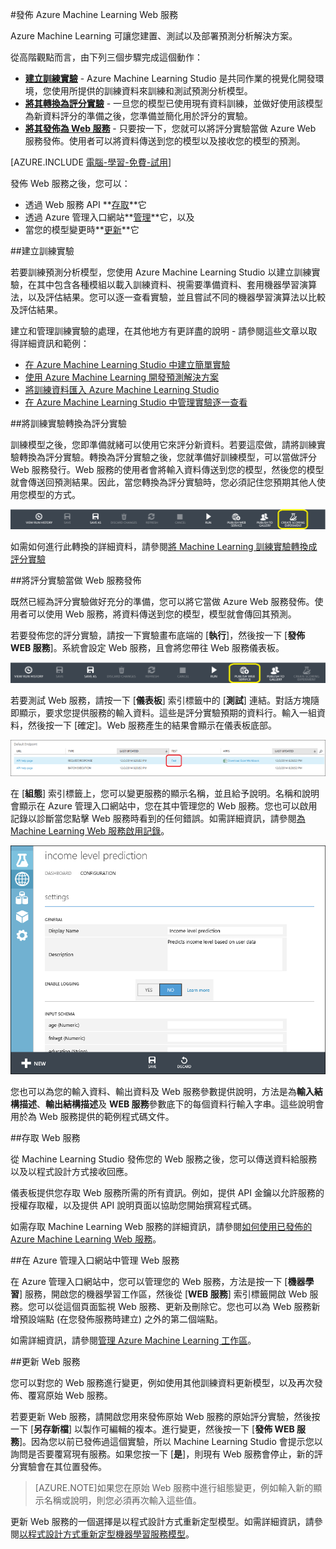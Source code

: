 <properties 
	pageTitle="發佈 Machine Learning Web 服務 | Microsoft Azure" 
	description="如何將訓練實驗轉換為評分實驗，準備它以進行發佈，然後當做 Azure Machine Learning Web 服務發佈。" 
	services="machine-learning" 
	documentationCenter="" 
	authors="garyericson" 
	manager="paulettm" 
	editor="cgronlun"/>

<tags 
	ms.service="machine-learning" 
	ms.workload="data-services" 
	ms.tgt_pltfrm="na" 
	ms.devlang="na" 
	ms.topic="article" 
	ms.date="05/27/2015" 
	ms.author="garye"/>

#發佈 Azure Machine Learning Web 服務

Azure Machine Learning 可讓您建置、測試以及部署預測分析解決方案。

從高階觀點而言，由下列三個步驟完成這個動作：

- **[建立訓練實驗]** - Azure Machine Learning Studio 是共同作業的視覺化開發環境，您使用所提供的訓練資料來訓練和測試預測分析模型。
- **[將其轉換為評分實驗]** - 一旦您的模型已使用現有資料訓練，並做好使用該模型為新資料評分的準備之後，您準備並簡化用於評分的實驗。
- **[將其發佈為 Web 服務]** - 只要按一下，您就可以將評分實驗當做 Azure Web 服務發佈。使用者可以將資料傳送到您的模型以及接收您的模型的預測。

[AZURE.INCLUDE [電腦-學習-免費-試用](../../includes/machine-learning-free-trial.md)]

發佈 Web 服務之後，您可以：

- 透過 Web 服務 API **[存取]**它
- 透過 Azure 管理入口網站**[管理]**它，以及
- 當您的模型變更時**[更新]**它

[建立訓練實驗]: #create-a-training-experiment
[將其轉換為評分實驗]: #convert-the-training-experiment-to-a-scoring-experiment
[將其發佈為 Web 服務]: #publish-the-scoring-experiment-as-a-web-service
[存取]: #access-the-web-service
[管理]: #manage-the-web-service-in-the-azure-management-portal
[更新]: #update-the-web-service


##建立訓練實驗

若要訓練預測分析模型，您使用 Azure Machine Learning Studio 以建立訓練實驗，在其中包含各種模組以載入訓練資料、視需要準備資料、套用機器學習演算法，以及評估結果。您可以逐一查看實驗，並且嘗試不同的機器學習演算法以比較及評估結果。

建立和管理訓練實驗的處理，在其他地方有更詳盡的說明 - 請參閱這些文章以取得詳細資訊和範例：

- [在 Azure Machine Learning Studio 中建立簡單實驗](machine-learning-create-experiment.md)
- [使用 Azure Machine Learning 開發預測解決方案](machine-learning-walkthrough-develop-predictive-solution.md)
- [將訓練資料匯入 Azure Machine Learning Studio](machine-learning-import-data.md)
- [在 Azure Machine Learning Studio 中管理實驗逐一查看](machine-learning-manage-experiment-iterations.md)

##將訓練實驗轉換為評分實驗

訓練模型之後，您即準備就緒可以使用它來評分新資料。若要這麼做，請將訓練實驗轉換為評分實驗。轉換為評分實驗之後，您就準備好訓練模型，可以當做評分 Web 服務發行。Web 服務的使用者會將輸入資料傳送到您的模型，然後您的模型就會傳送回預測結果。因此，當您轉換為評分實驗時，您必須記住您預期其他人使用您模型的方式。

![轉換為評分實驗](./media/machine-learning-publish-a-machine-learning-web-service/figure-1.png)

如需如何進行此轉換的詳細資料，請參閱[將 Machine Learning 訓練實驗轉換成評分實驗](machine-learning-convert-training-experiment-to-scoring-experiment.md)


##將評分實驗當做 Web 服務發佈

既然已經為評分實驗做好充分的準備，您可以將它當做 Azure Web 服務發佈。使用者可以使用 Web 服務，將資料傳送到您的模型，模型就會傳回其預測。

若要發佈您的評分實驗，請按一下實驗畫布底端的 [**執行**]，然後按一下 [**發佈 WEB 服務**]。系統會設定 Web 服務，且會將您帶往 Web 服務儀表板。

![發佈 Web 服務](./media/machine-learning-publish-a-machine-learning-web-service/figure-2.png)

若要測試 Web 服務，請按一下 [**儀表板**] 索引標籤中的 [**測試**] 連結。對話方塊隨即顯示，要求您提供服務的輸入資料。這些是評分實驗預期的資料行。輸入一組資料，然後按一下 [確定]。Web 服務產生的結果會顯示在儀表板底部。

![測試 Web 服務](./media/machine-learning-publish-a-machine-learning-web-service/figure-3.png)

在 [**組態**] 索引標籤上，您可以變更服務的顯示名稱，並且給予說明。名稱和說明會顯示在 Azure 管理入口網站中，您在其中管理您的 Web 服務。您也可以啟用記錄以診斷當您點擊 Web 服務時看到的任何錯誤。如需詳細資訊，請參閱[為 Machine Learning Web 服務啟用記錄](machine-learning-web-services-logging.md)。

![設定 Web 服務](./media/machine-learning-publish-a-machine-learning-web-service/figure-4.png)

您也可以為您的輸入資料、輸出資料及 Web 服務參數提供說明，方法是為**輸入結構描述**、**輸出結構描述**及 **WEB 服務**參數底下的每個資料行輸入字串。這些說明會用於為 Web 服務提供的範例程式碼文件。

##存取 Web 服務

從 Machine Learning Studio 發佈您的 Web 服務之後，您可以傳送資料給服務以及以程式設計方式接收回應。

儀表板提供您存取 Web 服務所需的所有資訊。例如，提供 API 金鑰以允許服務的授權存取權，以及提供 API 說明頁面以協助您開始撰寫程式碼。

如需存取 Machine Learning Web 服務的詳細資訊，請參閱[如何使用已發佈的 Azure Machine Learning Web 服務](machine-learning-consume-web-services.md)。


##在 Azure 管理入口網站中管理 Web 服務

在 Azure 管理入口網站中，您可以管理您的 Web 服務，方法是按一下 [**機器學習**] 服務，開啟您的機器學習工作區，然後從 [**WEB 服務**] 索引標籤開啟 Web 服務。您可以從這個頁面監視 Web 服務、更新及刪除它。您也可以為 Web 服務新增預設端點 (在您發佈服務時建立) 之外的第二個端點。

如需詳細資訊，請參閱[管理 Azure Machine Learning 工作區](machine-learning-manage-workspace.md)。
<!-- When this article gets published, fix the link and uncomment
For more information on how to manage Azure Machine Learning web service endpoints using the REST API, see **Azure machine learning web service endpoints**. 
-->


##更新 Web 服務

您可以對您的 Web 服務進行變更，例如使用其他訓練資料更新模型，以及再次發佈、覆寫原始 Web 服務。

若要更新 Web 服務，請開啟您用來發佈原始 Web 服務的原始評分實驗，然後按一下 [**另存新檔**] 以製作可編輯的複本。進行變更，然後按一下 [**發佈 WEB 服務**]。因為您以前已發佈過這個實驗，所以 Machine Learning Studio 會提示您以詢問是否要覆寫現有服務。如果您按一下 [**是**]，則現有 Web 服務會停止，新的評分實驗會在其位置發佈。

> [AZURE.NOTE]如果您在原始 Web 服務中進行組態變更，例如輸入新的顯示名稱或說明，則您必須再次輸入這些值。

更新 Web 服務的一個選擇是以程式設計方式重新定型模型。如需詳細資訊，請參閱[以程式設計方式重新定型機器學習服務模型](machine-learning-retrain-models-programmatically.md)。

<!-----HONumber=July15_HO4-->